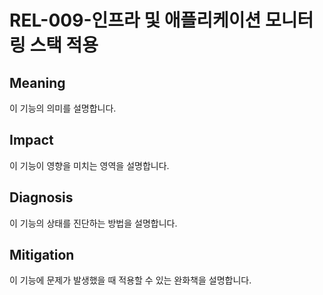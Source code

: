 # REL-009-인프라 및 애플리케이션 모니터링 스택 적용

## Meaning
이 기능의 의미를 설명합니다.

## Impact
이 기능이 영향을 미치는 영역을 설명합니다.

## Diagnosis
이 기능의 상태를 진단하는 방법을 설명합니다.

## Mitigation
이 기능에 문제가 발생했을 때 적용할 수 있는 완화책을 설명합니다.
